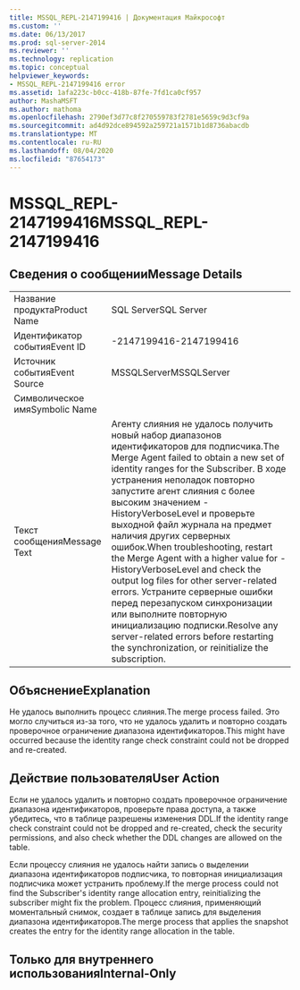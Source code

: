 ```yaml
---
title: MSSQL_REPL-2147199416 | Документация Майкрософт
ms.custom: ''
ms.date: 06/13/2017
ms.prod: sql-server-2014
ms.reviewer: ''
ms.technology: replication
ms.topic: conceptual
helpviewer_keywords:
- MSSQL_REPL-2147199416 error
ms.assetid: 1afa223c-b0cc-418b-87fe-7fd1ca0cf957
author: MashaMSFT
ms.author: mathoma
ms.openlocfilehash: 2790ef3d77c8f270559783f2781e5659c9d3cf9a
ms.sourcegitcommit: ad4d92dce894592a259721a1571b1d8736abacdb
ms.translationtype: MT
ms.contentlocale: ru-RU
ms.lasthandoff: 08/04/2020
ms.locfileid: "87654173"
---
```

# <a name="mssql_repl-2147199416"></a><span data-ttu-id="6b02b-102">MSSQL_REPL-2147199416</span><span class="sxs-lookup"><span data-stu-id="6b02b-102">MSSQL_REPL-2147199416</span></span>
    
## <a name="message-details"></a><span data-ttu-id="6b02b-103">Сведения о сообщении</span><span class="sxs-lookup"><span data-stu-id="6b02b-103">Message Details</span></span>  
  
|||  
|-|-|  
|<span data-ttu-id="6b02b-104">Название продукта</span><span class="sxs-lookup"><span data-stu-id="6b02b-104">Product Name</span></span>|<span data-ttu-id="6b02b-105">SQL Server</span><span class="sxs-lookup"><span data-stu-id="6b02b-105">SQL Server</span></span>|  
|<span data-ttu-id="6b02b-106">Идентификатор события</span><span class="sxs-lookup"><span data-stu-id="6b02b-106">Event ID</span></span>|<span data-ttu-id="6b02b-107">-2147199416</span><span class="sxs-lookup"><span data-stu-id="6b02b-107">-2147199416</span></span>|  
|<span data-ttu-id="6b02b-108">Источник события</span><span class="sxs-lookup"><span data-stu-id="6b02b-108">Event Source</span></span>|<span data-ttu-id="6b02b-109">MSSQLServer</span><span class="sxs-lookup"><span data-stu-id="6b02b-109">MSSQLServer</span></span>|  
|<span data-ttu-id="6b02b-110">Символическое имя</span><span class="sxs-lookup"><span data-stu-id="6b02b-110">Symbolic Name</span></span>||  
|<span data-ttu-id="6b02b-111">Текст сообщения</span><span class="sxs-lookup"><span data-stu-id="6b02b-111">Message Text</span></span>|<span data-ttu-id="6b02b-112">Агенту слияния не удалось получить новый набор диапазонов идентификаторов для подписчика.</span><span class="sxs-lookup"><span data-stu-id="6b02b-112">The Merge Agent failed to obtain a new set of identity ranges for the Subscriber.</span></span> <span data-ttu-id="6b02b-113">В ходе устранения неполадок повторно запустите агент слияния с более высоким значением -HistoryVerboseLevel и проверьте выходной файл журнала на предмет наличия других серверных ошибок.</span><span class="sxs-lookup"><span data-stu-id="6b02b-113">When troubleshooting, restart the Merge Agent with a higher value for -HistoryVerboseLevel and check the output log files for other server-related errors.</span></span> <span data-ttu-id="6b02b-114">Устраните серверные ошибки перед перезапуском синхронизации или выполните повторную инициализацию подписки.</span><span class="sxs-lookup"><span data-stu-id="6b02b-114">Resolve any server-related errors before restarting the synchronization, or reinitialize the subscription.</span></span>|  
  
## <a name="explanation"></a><span data-ttu-id="6b02b-115">Объяснение</span><span class="sxs-lookup"><span data-stu-id="6b02b-115">Explanation</span></span>  
 <span data-ttu-id="6b02b-116">Не удалось выполнить процесс слияния.</span><span class="sxs-lookup"><span data-stu-id="6b02b-116">The merge process failed.</span></span> <span data-ttu-id="6b02b-117">Это могло случиться из-за того, что не удалось удалить и повторно создать проверочное ограничение диапазона идентификаторов.</span><span class="sxs-lookup"><span data-stu-id="6b02b-117">This might have occurred because the identity range check constraint could not be dropped and re-created.</span></span>  
  
## <a name="user-action"></a><span data-ttu-id="6b02b-118">Действие пользователя</span><span class="sxs-lookup"><span data-stu-id="6b02b-118">User Action</span></span>  
 <span data-ttu-id="6b02b-119">Если не удалось удалить и повторно создать проверочное ограничение диапазона идентификаторов, проверьте права доступа, а также убедитесь, что в таблице разрешены изменения DDL.</span><span class="sxs-lookup"><span data-stu-id="6b02b-119">If the identity range check constraint could not be dropped and re-created, check the security permissions, and also check whether the DDL changes are allowed on the table.</span></span>  
  
 <span data-ttu-id="6b02b-120">Если процессу слияния не удалось найти запись о выделении диапазона идентификаторов подписчика, то повторная инициализация подписчика может устранить проблему.</span><span class="sxs-lookup"><span data-stu-id="6b02b-120">If the merge process could not find the Subscriber's identity range allocation entry, reinitializing the subscriber might fix the problem.</span></span> <span data-ttu-id="6b02b-121">Процесс слияния, применяющий моментальный снимок, создает в таблице запись для выделения диапазона идентификаторов.</span><span class="sxs-lookup"><span data-stu-id="6b02b-121">The merge process that applies the snapshot creates the entry for the identity range allocation in the table.</span></span>  
  
## <a name="internal-only"></a><span data-ttu-id="6b02b-122">Только для внутреннего использования</span><span class="sxs-lookup"><span data-stu-id="6b02b-122">Internal-Only</span></span>  
  

